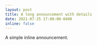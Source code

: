 ```yaml
---
layout: post
title: A long announcement with details
date: 2021-07-25 17:00:00-0400
inline: false
---
```


A simple inline announcement.
